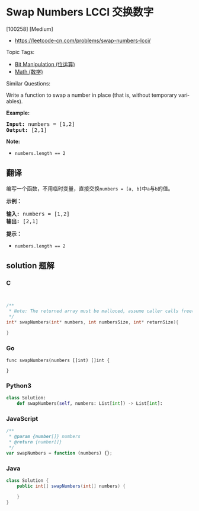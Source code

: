 # Swap Numbers LCCI 交换数字

[100258] [Medium]

- https://leetcode-cn.com/problems/swap-numbers-lcci/

Topic Tags:

- [Bit Manipulation (位运算)](https://leetcode-cn.com/tag/bit-manipulation/)
- [Math (数学)](https://leetcode-cn.com/tag/math/)

Similar Questions:

Write a function to swap a number in place (that is, without temporary vari­ ables).

**Example:**

<pre><strong>Input:</strong> numbers = [1,2]
<strong>Output:</strong> [2,1]
</pre>

**Note:**

- `numbers.length == 2`

## 翻译

编写一个函数，不用临时变量，直接交换`numbers = [a, b]`中`a`与`b`的值。

**示例：**

<pre><strong>输入:</strong> numbers = [1,2]
<strong>输出:</strong> [2,1]
</pre>

**提示：**

- `numbers.length == 2`

## solution 题解

### C

```c


/**
 * Note: The returned array must be malloced, assume caller calls free().
 */
int* swapNumbers(int* numbers, int numbersSize, int* returnSize){

}


```

### Go

```golang
func swapNumbers(numbers []int) []int {

}
```

### Python3

```python
class Solution:
    def swapNumbers(self, numbers: List[int]) -> List[int]:
```

### JavaScript

```javascript
/**
 * @param {number[]} numbers
 * @return {number[]}
 */
var swapNumbers = function (numbers) {};
```

### Java

```java
class Solution {
    public int[] swapNumbers(int[] numbers) {

    }
}
```
